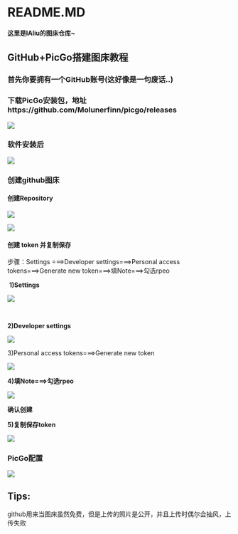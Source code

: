# README.MD

**这里是IAliu的图床仓库~**

## GitHub+PicGo搭建图床教程

### 首先你要拥有一个GitHub账号(这好像是一句废话..)

### 下载PicGo安装包，地址https://github.com/Molunerfinn/picgo/releases

![](https://raw.githubusercontent.com/IAliu1010/ialiu_pic/master/pic/1.png)

### 软件安装后

![](https://raw.githubusercontent.com/IAliu1010/ialiu_pic/master/pic/2.png)

### 创建github图床

#### 创建Repository

![](https://raw.githubusercontent.com/IAliu1010/ialiu_pic/master/pic/3.png)

![](https://raw.githubusercontent.com/IAliu1010/ialiu_pic/master/pic/4.png)

#### 创建 token 并复制保存

步骤：Settings ===>Developer settings===>Personal access tokens===>Generate new token===>填Note===>勾选rpeo

​	**1)Settings** 

![](https://raw.githubusercontent.com/IAliu1010/ialiu_pic/master/pic/5.png)

​	

**2)Developer settings**

![](https://raw.githubusercontent.com/IAliu1010/ialiu_pic/master/pic/6.png)

3)Personal access tokens===>Generate new token

![](https://raw.githubusercontent.com/IAliu1010/ialiu_pic/master/pic/7.png)

**4)填Note===>勾选rpeo**

![](https://raw.githubusercontent.com/IAliu1010/ialiu_pic/master/pic/8.png)

**确认创建**

**5)复制保存token**

![](https://raw.githubusercontent.com/IAliu1010/ialiu_pic/master/pic/9.png)

### PicGo配置

![](https://raw.githubusercontent.com/IAliu1010/ialiu_pic/master/pic/10.png)



## Tips:

github用来当图床虽然免费，但是上传的照片是公开，并且上传时偶尔会抽风，上传失败